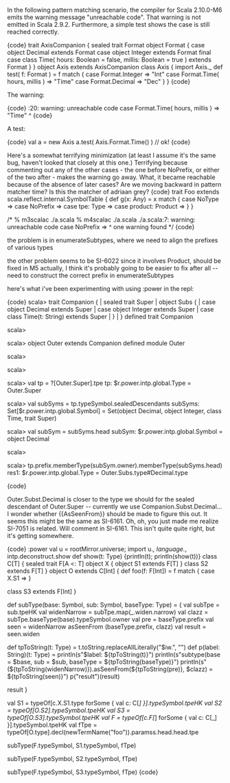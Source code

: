 In the following pattern matching scenario, the compiler for Scala 2.10.0-M6 emits the warning message "unreachable code". That warning is not emitted in Scala 2.9.2. Furthermore, a simple test shows the case is still reached correctly.

{code}
trait AxisCompanion {
   sealed trait Format
   object Format {
      case object Decimal extends Format
      case object Integer extends Format
      final case class Time( hours: Boolean = false, millis: Boolean = true ) extends Format
   }
}
object Axis extends AxisCompanion
class Axis {
   import Axis._
   def test( f: Format ) = f match {
      case Format.Integer => "Int"
      case Format.Time( hours, millis ) => "Time"
      case Format.Decimal => "Dec"
   }
}
{code}

The warning:

{code}
<console>:20: warning: unreachable code
             case Format.Time( hours, millis ) => "Time"                                                ^
{code}

A test:

{code}
val a = new Axis
a.test( Axis.Format.Time() ) // ok!
{code}

Here's a somewhat terrifying minimization (at least I assume it's the same bug, haven't looked that closely at this one.) Terrifying because commenting out any of the other cases - the one before NoPrefix, or either of the two after - makes the warning go away.  What, it became reachable because of the absence of later cases? Are we moving backward in pattern matcher time? Is this the matcher of adriaan grey?
{code}
trait Foo extends scala.reflect.internal.SymbolTable {
  def g(x: Any) = x match {
    case NoType           =>
    case NoPrefix         =>
    case tpe: Type        => 
    case product: Product => 
  }
}

/*
% m3scalac ./a.scala 
% m4scalac ./a.scala 
./a.scala:7: warning: unreachable code
      case NoPrefix         =>
                            ^
one warning found
*/
{code}

the problem is in enumerateSubtypes, where we need to align the prefixes of various types

the other problem seems to be SI-6022 since it involves Product, should be fixed in M5
actually, I think it's probably going to be easier to fix after all -- need to construct the correct prefix in enumerateSubtypes

here's what i've been experimenting with using :power in the repl:

{code}
scala> trait Companion {
     |    sealed trait Super
     |    object Subs {
     |       case object Decimal extends Super
     |       case object Integer extends Super
     |       case class Time(t: String) extends Super
     |    }
     | }
defined trait Companion

scala> 

scala> object Outer extends Companion
defined module Outer

scala> 

scala> 

scala> val tp = ?[Outer.Super].tpe
tp: $r.power.intp.global.Type = Outer.Super

scala> val subSyms = tp.typeSymbol.sealedDescendants
subSyms: Set[$r.power.intp.global.Symbol] = Set(object Decimal, object Integer, class Time, trait Super)

scala> val subSym = subSyms.head
subSym: $r.power.intp.global.Symbol = object Decimal

scala> 

scala> tp.prefix.memberType(subSym.owner).memberType(subSyms.head)
res1: $r.power.intp.global.Type = Outer.Subs.type#Decimal.type

{code}

Outer.Subst.Decimal is closer to the type we should for the sealed descendant of Outer.Super -- currently we use Companion.Subst.Decimal...
I wonder whether {{AsSeenFrom}} should be made to figure this out. It seems this might be the same as SI-6161.
Oh, oh, you just made me realize SI-7051 is related. Will comment in SI-6161.
This isn't quite quite right, but it's getting somewhere.

{code}
:power
val u = rootMirror.universe; import u._, language._, intp.deconstruct.show
def show(t: Type) {println(t); println(show(t))}
class C[T] {
  sealed trait F[A <: T]
  object X {
    object S1 extends F[T]
  }
  class S2 extends F[T]
}
object O extends C[Int] {
  def foo(f: F[Int]) = f match { case X.S1 => }

  class S3 extends F[Int]
}

def subType(base: Symbol, sub: Symbol, baseType: Type) = {
  val subTpe = sub.tpeHK
  val widenNarrow = subTpe.map(_.widen.narrow)
  val clazz = subTpe.baseType(base).typeSymbol.owner
  val pre = baseType.prefix
  val seen = widenNarrow asSeenFrom (baseType.prefix, clazz)
  val result = seen.widen

  def tpToString(t: Type) = t.toString.replaceAllLiterally("$iw.", "")
  def p(label: String)(t: Type) = println(s"$label: ${tpToString(t)}")
  println(s"subtype(base = $base, sub = $sub, baseType = ${tpToString(baseType)}")
  println(s"(${tpToString(widenNarrow)}).asSeenFrom(${tpToString(pre)}, $clazz) = ${tpToString(seen)}")
  p("result")(result)

  result
}

val S1 = typeOf[c.X.S1.type forSome { val c: C[_] }].typeSymbol.tpeHK
val S2 = typeOf[O.S2].typeSymbol.tpeHK
val S3 = typeOf[O.S3].typeSymbol.tpeHK
val F = typeOf[c.F[_] forSome { val c: C[_] }].typeSymbol.tpeHK
val fTpe = typeOf[O.type].decl(newTermName("foo")).paramss.head.head.tpe

subType(F.typeSymbol, S1.typeSymbol, fTpe)

subType(F.typeSymbol, S2.typeSymbol, fTpe)

subType(F.typeSymbol, S3.typeSymbol, fTpe)
{code}
